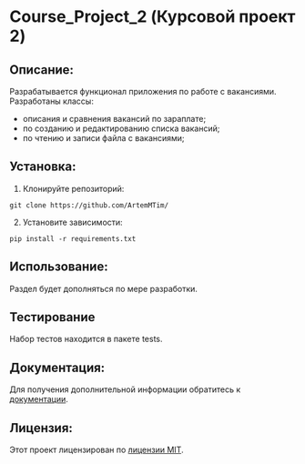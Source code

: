 # Course_Project_2 (Курсовой проект 2)
##  Описание:
Разрабатывается функционал приложения по работе с вакансиями.
Разработаны классы:
- описания и сравнения вакансий по зараплате;
- по созданию и редактированию списка вакансий;
- по чтению и записи файла с вакансиями;

## Установка:
1. Клонируйте репозиторий:
```
git clone https://github.com/ArtemMTim/
```
2. Установите зависимости:
```
pip install -r requirements.txt
```
## Использование:
Раздел будет дополняться по мере разработки.

## Тестирование
Набор тестов находится в пакете tests.

## Документация:
Для получения дополнительной информации обратитесь к [документации](docs/README.md).

## Лицензия:

Этот проект лицензирован по [лицензии MIT](LICENSE).